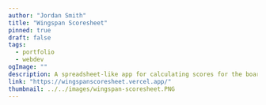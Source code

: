 ```yaml
---
author: "Jordan Smith"
title: "Wingspan Scoresheet"
pinned: true
draft: false
tags:
  - portfolio
  - webdev
ogImage: ""
description: A spreadsheet-like app for calculating scores for the boardgame Wingspan.
link: "https://wingspanscoresheet.vercel.app/"
thumbnail: ../../images/wingspan-scoresheet.PNG
---
```

